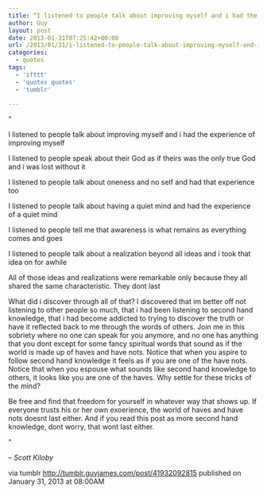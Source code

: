 ```yaml
---
title: “I listened to people talk about improving myself and i had the experience of improving myself I…”
author: Guy
layout: post
date: 2013-01-31T07:25:42+00:00
url: /2013/01/31/i-listened-to-people-talk-about-improving-myself-and-i-had-the-experience-of-improving-myself-i/
categories:
  - quotes
tags:
  - 'ifttt'
  - 'quotes quotes'
  - 'tumblr'

---
```

“

I listened to people talk about improving myself and i had the experience of improving myself

I listened to people speak about their God as if theirs was the only true God and i was lost without it

I listened to people talk about oneness and no self and had that experience too

I listened to people talk about having a quiet mind and had the experience of a quiet mind

I listened to people tell me that awareness is what remains as everything comes and goes

I listened to people talk about a realization beyond all ideas and i took that idea on for awhile

All of those ideas and realizations were remarkable only because they all shared the same characteristic. They dont last

What did i discover through all of that? I discovered that im better off not listening to other people so much, that i had been listening to second hand knowledge, that i had become addicted to trying to discover the truth or have it reflected back to me through the words of others. Join me in this sobriety where no one can speak for you anymore, and no one has anything that you dont except for some fancy spiritual words that sound as if the world is made up of haves and have nots. Notice that when you aspire to follow second hand knowledge it feels as if you are one of the have nots. Notice that when you espouse what sounds like second hand knowledge to others, it looks like you are one of the haves. Why settle for these tricks of the mind?

Be free and find that freedom for yourself in whatever way that shows up. If everyone trusts his or her own exoerience, the world of haves and have nots doesnt last either. And if you read this post as more second hand knowledge, dont worry, that wont last either.

”

&#8211;  _Scott Kiloby_

via tumblr http://tumblr.guyjames.com/post/41932092815 published on January 31, 2013 at 08:00AM